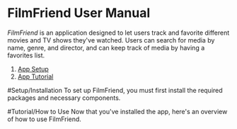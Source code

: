 # FilmFriend User Manual
_FilmFriend_ is an application designed to let users track and favorite different movies and TV shows they've watched. Users can search for media by name, genre, and director, and can keep track of media by having a favorites list. 


1. [App Setup](https://github.com/brandon-rbc/CSE412FinalProject/blob/master/README.md#Setup/Installation)
2. [App Tutorial](https://github.com/brandon-rbc/CSE412FinalProject/blob/master/README.md#Tutorial/How--to--Use)

#Setup/Installation
To set up FilmFriend, you must first install the required packages and necessary components. 



#Tutorial/How to Use
Now that you've installed the app, here's an overview of how to use FilmFriend. 
